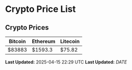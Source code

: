 # Crypto Price List

## Crypto Prices
| Bitcoin | Ethereum | Litecoin |
| ------- | -------- | -------- |
| $83883 | $1593.3 | $75.82 |
**Last Updated:** 2025-04-15 22:29 UTC
**Last Updated:** $DATE$
